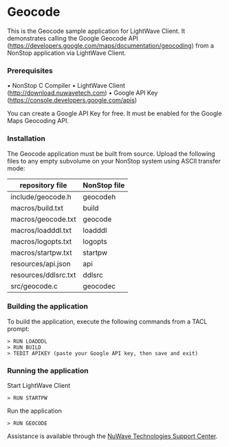 Geocode
=======
This is the Geocode sample application for LightWave Client. It demonstrates calling the Google Geocode API (https://developers.google.com/maps/documentation/geocoding) from a NonStop application via LightWave Client.

### Prerequisites

• NonStop C Compiler
• LightWave Client (http://download.nuwavetech.com)
• Google API Key (https://console.developers.google.com/apis)

You can create a Google API Key for free. It must be enabled for the Google Maps Geocoding API.

### Installation

The Geocode application must be built from source. Upload the following files to any empty subvolume on your NonStop system using ASCII transfer mode:

| repository file | NonStop file |
| -- | -- |
| include/geocode.h | geocodeh |
| macros/build.txt | build |
| macros/geocode.txt | geocode|
| macros/loadddl.txt | loadddl |
| macros/logopts.txt | logopts |
| macros/startpw.txt | startpw |
| resources/api.json | api |
| resources/ddlsrc.txt | ddlsrc |
| src/geocode.c | geocodec |

### Building the application
To build the application, execute the following commands from a TACL prompt:
```
> RUN LOADDDL
> RUN BUILD
> TEDIT APIKEY (paste your Google API key, then save and exit)
```
### Running the application
Start LightWave Client
```
> RUN STARTPW
```
Run the application
```
> RUN GEOCODE
```
Assistance is available through the [NuWave Technologies Support Center](http://support.nuwavetech.com).
